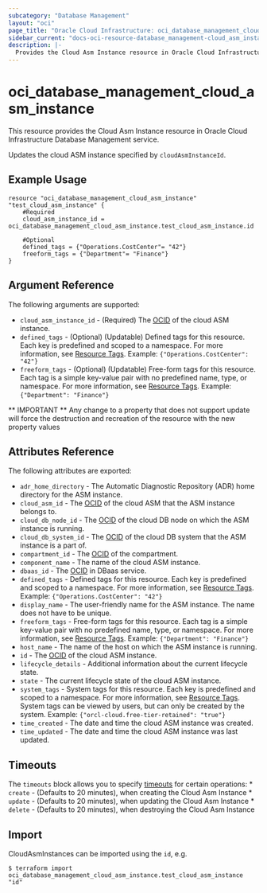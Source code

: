 ```yaml
---
subcategory: "Database Management"
layout: "oci"
page_title: "Oracle Cloud Infrastructure: oci_database_management_cloud_asm_instance"
sidebar_current: "docs-oci-resource-database_management-cloud_asm_instance"
description: |-
  Provides the Cloud Asm Instance resource in Oracle Cloud Infrastructure Database Management service
---
```


# oci_database_management_cloud_asm_instance
This resource provides the Cloud Asm Instance resource in Oracle Cloud Infrastructure Database Management service.

Updates the cloud ASM instance specified by `cloudAsmInstanceId`.


## Example Usage

```hcl
resource "oci_database_management_cloud_asm_instance" "test_cloud_asm_instance" {
	#Required
	cloud_asm_instance_id = oci_database_management_cloud_asm_instance.test_cloud_asm_instance.id

	#Optional
	defined_tags = {"Operations.CostCenter"= "42"}
	freeform_tags = {"Department"= "Finance"}
}
```

## Argument Reference

The following arguments are supported:

* `cloud_asm_instance_id` - (Required) The [OCID](https://docs.cloud.oracle.com/iaas/Content/General/Concepts/identifiers.htm) of the cloud ASM instance.
* `defined_tags` - (Optional) (Updatable) Defined tags for this resource. Each key is predefined and scoped to a namespace. For more information, see [Resource Tags](https://docs.cloud.oracle.com/iaas/Content/General/Concepts/resourcetags.htm). Example: `{"Operations.CostCenter": "42"}` 
* `freeform_tags` - (Optional) (Updatable) Free-form tags for this resource. Each tag is a simple key-value pair with no predefined name, type, or namespace. For more information, see [Resource Tags](https://docs.cloud.oracle.com/iaas/Content/General/Concepts/resourcetags.htm). Example: `{"Department": "Finance"}` 


** IMPORTANT **
Any change to a property that does not support update will force the destruction and recreation of the resource with the new property values

## Attributes Reference

The following attributes are exported:

* `adr_home_directory` - The Automatic Diagnostic Repository (ADR) home directory for the ASM instance.
* `cloud_asm_id` - The [OCID](https://docs.cloud.oracle.com/iaas/Content/General/Concepts/identifiers.htm) of the cloud ASM that the ASM instance belongs to.
* `cloud_db_node_id` - The [OCID](https://docs.cloud.oracle.com/iaas/Content/General/Concepts/identifiers.htm) of the cloud DB node on which the ASM instance is running.
* `cloud_db_system_id` - The [OCID](https://docs.cloud.oracle.com/iaas/Content/General/Concepts/identifiers.htm) of the cloud DB system that the ASM instance is a part of.
* `compartment_id` - The [OCID](https://docs.cloud.oracle.com/iaas/Content/General/Concepts/identifiers.htm) of the compartment.
* `component_name` - The name of the cloud ASM instance.
* `dbaas_id` - The [OCID](https://docs.cloud.oracle.com/iaas/Content/General/Concepts/identifiers.htm) in DBaas service.
* `defined_tags` - Defined tags for this resource. Each key is predefined and scoped to a namespace. For more information, see [Resource Tags](https://docs.cloud.oracle.com/iaas/Content/General/Concepts/resourcetags.htm). Example: `{"Operations.CostCenter": "42"}` 
* `display_name` - The user-friendly name for the ASM instance. The name does not have to be unique.
* `freeform_tags` - Free-form tags for this resource. Each tag is a simple key-value pair with no predefined name, type, or namespace. For more information, see [Resource Tags](https://docs.cloud.oracle.com/iaas/Content/General/Concepts/resourcetags.htm). Example: `{"Department": "Finance"}` 
* `host_name` - The name of the host on which the ASM instance is running.
* `id` - The [OCID](https://docs.cloud.oracle.com/iaas/Content/General/Concepts/identifiers.htm) of the cloud ASM instance.
* `lifecycle_details` - Additional information about the current lifecycle state.
* `state` - The current lifecycle state of the cloud ASM instance.
* `system_tags` - System tags for this resource. Each key is predefined and scoped to a namespace. For more information, see [Resource Tags](https://docs.cloud.oracle.com/iaas/Content/General/Concepts/resourcetags.htm). System tags can be viewed by users, but can only be created by the system.  Example: `{"orcl-cloud.free-tier-retained": "true"}` 
* `time_created` - The date and time the cloud ASM instance was created.
* `time_updated` - The date and time the cloud ASM instance was last updated.

## Timeouts

The `timeouts` block allows you to specify [timeouts](https://registry.terraform.io/providers/oracle/oci/latest/docs/guides/changing_timeouts) for certain operations:
	* `create` - (Defaults to 20 minutes), when creating the Cloud Asm Instance
	* `update` - (Defaults to 20 minutes), when updating the Cloud Asm Instance
	* `delete` - (Defaults to 20 minutes), when destroying the Cloud Asm Instance


## Import

CloudAsmInstances can be imported using the `id`, e.g.

```
$ terraform import oci_database_management_cloud_asm_instance.test_cloud_asm_instance "id"
```

